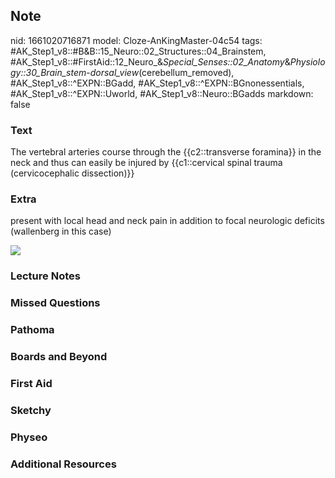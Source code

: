## Note
nid: 1661020716871
model: Cloze-AnKingMaster-04c54
tags: #AK_Step1_v8::#B&B::15_Neuro::02_Structures::04_Brainstem, #AK_Step1_v8::#FirstAid::12_Neuro_&_Special_Senses::02_Anatomy_&_Physiology::30_Brain_stem_-_dorsal_view_(cerebellum_removed), #AK_Step1_v8::^EXPN::BGadd, #AK_Step1_v8::^EXPN::BGnonessentials, #AK_Step1_v8::^EXPN::Uworld, #AK_Step1_v8::Neuro::BGadds
markdown: false

### Text
The vertebral arteries course through the {{c2::transverse foramina}} in the neck and thus can easily be injured by {{c1::cervical spinal trauma (cervicocephalic dissection)}}

### Extra
present with local head and neck pain in addition to focal
neurologic deficits (wallenberg in this case)
<div><img src="paste-58664958296065.jpg"></div>

### Lecture Notes


### Missed Questions


### Pathoma


### Boards and Beyond


### First Aid


### Sketchy


### Physeo


### Additional Resources

